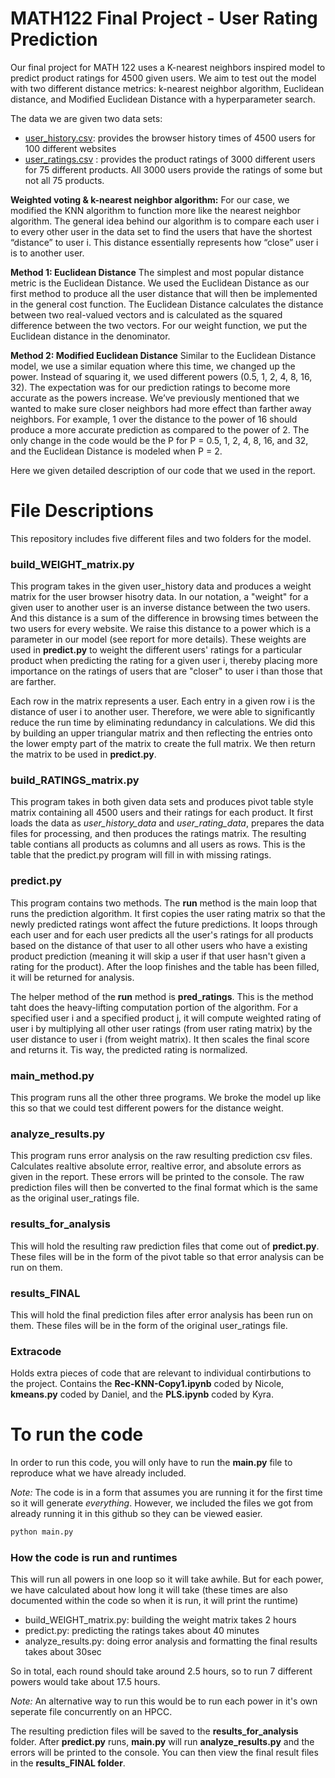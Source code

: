 # MATH122 Final Project - User Rating Prediction

Our final project for MATH 122 uses a K-nearest neighbors inspired model to predict product ratings for 4500 given users. We aim to test out the model with two different distance metrics: k-nearest neighbor algorithm, Euclidean distance, and Modified Euclidean Distance with a hyperparameter search.

The data we are given two data sets: 
- [user_history.csv](https://c569257608da4dcaafbc-my.sharepoint.com/:x:/g/personal/kyrarivest_brandeis_edu/ESnHmQiYEqtEuUTzZBAM9aMBa4lJ11yGAOXs3PN4rxFfKg?e=WGI6ZD): provides the browser history times of 4500 users for 100 different websites
- [user_ratings.csv](https://c569257608da4dcaafbc-my.sharepoint.com/:x:/g/personal/kyrarivest_brandeis_edu/Edf-Cftx1QBEg4nT0CrTVMABGhJfDwSN6SKW3Vd9Yry8RA?e=faePVb) : provides the product ratings of 3000 different users for 75 different products. All 3000 users provide the ratings of some but not all 75 products.


**Weighted voting & k-nearest neighbor algorithm:**
For our case, we modified the KNN algorithm to function more like the nearest neighbor algorithm. The general idea behind our algorithm is to compare each user i to every other user in the data set to find the users that have the shortest “distance” to user i. This distance essentially represents how “close” user i is to another user. 

**Method 1: Euclidean Distance** 
The simplest and most popular distance metric is the Euclidean Distance. We used the Euclidean Distance as our first method to produce all the user distance that will then be implemented in the general cost function. The Euclidean Distance calculates the distance between two real-valued vectors and is calculated as the squared difference between the two vectors. For our weight function, we put the Euclidean distance in the denominator. 

**Method 2: Modified Euclidean Distance** 
Similar to the Euclidean Distance model, we use a similar equation where this time, we changed up the power. Instead of squaring it, we used different powers (0.5, 1, 2, 4, 8, 16, 32). The expectation was for our prediction ratings to become more accurate as the powers increase. We’ve previously mentioned that we wanted to make sure closer neighbors had more effect than farther away neighbors. For example, 1 over the distance to the power of 16 should produce a more accurate prediction as compared to the power of 2. The only change in the code would be the P for P = 0.5, 1, 2, 4, 8, 16, and 32, and the Euclidean Distance is modeled when P = 2.

Here we given detailed description of our code that we used in the report.

# File Descriptions

This repository includes five different files and two folders for the model.

### build_WEIGHT_matrix.py
This program takes in the given user_history data and produces a weight matrix for the user browser hisotry data. In our notation, a "weight" for a given user to another user is an inverse distance between the two users. And this distance is a sum of the difference in browsing times between the two users for every website. We raise this distance to a power which is a parameter in our model (see report for more details). These weights are used in **predict.py** to weight the different users' ratings for a particular product when predicting the rating for a given user i, thereby placing more importance on the ratings of users that are "closer" to user i than those that are farther.

Each row in the matrix represents a user. Each entry in a given row i is the distance of user i to another user. Therefore, we were able to significantly reduce the run time by eliminating redundancy in calculations. We did this by building an upper triangular matrix and then reflecting the entries onto the lower empty part of the matrix to create the full matrix. We then return the matrix to be used in **predict.py**.


### build_RATINGS_matrix.py
This program takes in both given data sets and produces pivot table style matrix containing all 4500 users and their ratings for each product. It first loads the data as *user_history_data* and *user_rating_data*, prepares the data files for processing, and then produces the ratings matrix. The resulting table contians all products as columns and all users as rows. This is the table that the predict.py program will fill in with missing ratings.

### predict.py
This program contains two methods. The **run** method is the main loop that runs the prediction algorithm. It first copies the user rating matrix so that the newly predicted ratings wont affect the future predictions. It loops through each user and for each user predicts all the user's ratings for all products based on the distance of that user to all other users who have a existing product prediction (meaning it will skip a user if that user hasn't given a rating for the product). After the loop finishes and the table has been filled, it will be returned for analysis.

The helper method of the **run** method is **pred_ratings**. This is the method taht does the heavy-lifting computation portion of the algorithm. For a specified user i and a specified product j, it will compute weighted rating of user i by multiplying all other user ratings (from user rating matrix) by the user distance to user i (from weight matrix). It then scales the final score and returns it. Tis way, the predicted rating is normalized.

### main_method.py
This program runs all the other three programs. We broke the model up like this so that we could test different powers for the distance weight. 

### analyze_results.py
This program runs error analysis on the raw resulting prediction csv files. Calculates realtive absolute error, realtive error, and absolute errors as given in the report. These errors will be printed to the console. The raw prediction files will then be converted to the final format which is the same as the original user_ratings file.

### results_for_analysis
This will hold the resulting raw prediction files that come out of **predict.py**. These files will be in the form of the pivot table so that error analysis can be run on them.

### results_FINAL
This will hold the final prediction files after error analysis has been run on them. These files will be in the form of the original user_ratings file.

### Extracode
Holds extra pieces of code that are relevant to individual contirbutions to the project. Contains the **Rec-KNN-Copy1.ipynb** coded by Nicole, **kmeans.py** coded by Daniel, and the **PLS.ipynb** coded by Kyra.

# To run the code
In order to run this code, you will only have to run the **main.py** file to reproduce what we have already included.

*Note:* The code is in a form that assumes you are running it for the first time so it will generate *everything*. However, we included the files we got from already running it in this github so they can be viewed easier.

```python
python main.py
```

### How the code is run and runtimes
This will run all powers in one loop so it will take awhile. But for each power, we have calculated about how long it will take (these times are also documented within the code so when it is run, it will print the runtime)

- build_WEIGHT_matrix.py: building the weight matrix takes 2 hours
- predict.py: predicting the ratings takes about 40 minutes
- analyze_results.py: doing error analysis and formatting the final results takes about 30sec

So in total, each round should take around 2.5 hours, so to run 7 different powers would take about 17.5 hours.

*Note:* An alternative way to run this would be to run each power in it's own seperate file concurrently on an HPCC.

The resulting prediction files will be saved to the **results_for_analysis** folder. After **predict.py** runs, **main.py** will run **analyze_results.py** and the errors will be printed to the console. You can then view the final result files in the **results_FINAL folder**.
